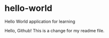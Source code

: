 # hello-world
Hello World application for learning

Hello, Github! This is a change for my readme file.
